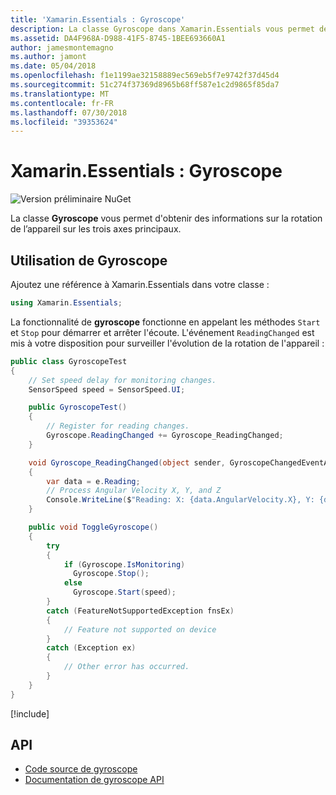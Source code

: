```yaml
---
title: 'Xamarin.Essentials : Gyroscope'
description: La classe Gyroscope dans Xamarin.Essentials vous permet de surveiller le capteur gyroscope de l’appareil, qui mesure la rotation autour des trois axes du principal de l’appareil.
ms.assetid: DA4F968A-D988-41F5-8745-1BEE693660A1
author: jamesmontemagno
ms.author: jamont
ms.date: 05/04/2018
ms.openlocfilehash: f1e1199ae32158889ec569eb5f7e9742f37d45d4
ms.sourcegitcommit: 51c274f37369d8965b68ff587e1c2d9865f85da7
ms.translationtype: MT
ms.contentlocale: fr-FR
ms.lasthandoff: 07/30/2018
ms.locfileid: "39353624"
---
```

# <a name="xamarinessentials-gyroscope"></a>Xamarin.Essentials : Gyroscope

![Version préliminaire NuGet](~/media/shared/pre-release.png)

La classe **Gyroscope** vous permet d'obtenir des informations sur la rotation de l’appareil sur les trois axes principaux.

## <a name="using-gyroscope"></a>Utilisation de **Gyroscope**

Ajoutez une référence à Xamarin.Essentials dans votre classe :

```csharp
using Xamarin.Essentials;
```

La fonctionnalité de **gyroscope** fonctionne en appelant les méthodes `Start` et `Stop` pour démarrer et arrêter l'écoute.
L'événement `ReadingChanged` est mis à votre disposition pour surveiller l'évolution de la rotation de l'appareil :

```csharp
public class GyroscopeTest
{
    // Set speed delay for monitoring changes.
    SensorSpeed speed = SensorSpeed.UI;

    public GyroscopeTest()
    {
        // Register for reading changes.
        Gyroscope.ReadingChanged += Gyroscope_ReadingChanged;
    }

    void Gyroscope_ReadingChanged(object sender, GyroscopeChangedEventArgs e)
    {
        var data = e.Reading;
        // Process Angular Velocity X, Y, and Z
        Console.WriteLine($"Reading: X: {data.AngularVelocity.X}, Y: {data.AngularVelocity.Y}, Z: {data.AngularVelocity.Z}");
    }

    public void ToggleGyroscope()
    {
        try
        {
            if (Gyroscope.IsMonitoring)
              Gyroscope.Stop();
            else
              Gyroscope.Start(speed);
        }
        catch (FeatureNotSupportedException fnsEx)
        {
            // Feature not supported on device
        }
        catch (Exception ex)
        {
            // Other error has occurred.
        }
    }
}
```

[!include[](~/essentials/includes/sensor-speed.md)]

## <a name="api"></a>API

- [Code source de gyroscope](https://github.com/xamarin/Essentials/tree/master/Xamarin.Essentials/Gyroscope)
- [Documentation de gyroscope API](xref:Xamarin.Essentials.Gyroscope)

